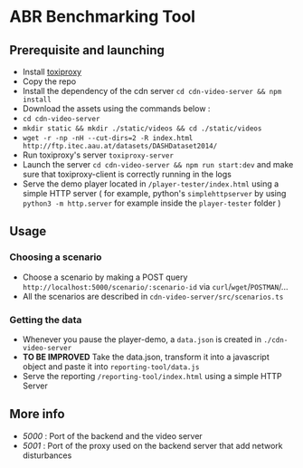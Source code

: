 # ABR Benchmarking Tool

## Prerequisite and launching

- Install [toxiproxy](https://github.com/Shopify/toxiproxy#usage)
- Copy the repo
- Install the dependency of the cdn server `cd cdn-video-server && npm install`
- Download the assets using the commands below :
- `cd cdn-video-server`
- `mkdir static && mkdir ./static/videos && cd ./static/videos`
- `wget -r -np -nH --cut-dirs=2 -R index.html http://ftp.itec.aau.at/datasets/DASHDataset2014/`
- Run toxiproxy's server `toxiproxy-server`
- Launch the server `cd cdn-video-server && npm run start:dev` and make sure that toxiproxy-client is correctly running in the logs 
-  Serve the demo player located in `/player-tester/index.html` using a simple HTTP server ( for example, python's `simplehttpserver` by using `python3 -m http.server` for example inside the `player-tester` folder ) 

## Usage
### Choosing a scenario
- Choose a scenario by making a POST query `http://localhost:5000/scenario/:scenario-id` via `curl`/`wget`/`POSTMAN`/...
- All the scenarios are described in `cdn-video-server/src/scenarios.ts`
### Getting the data
- Whenever you pause the player-demo, a `data.json` is created in `./cdn-video-server`
- **TO BE IMPROVED** Take the data.json, transform it into a javascript object and paste it into `reporting-tool/data.js` 
- Serve the reporting `/reporting-tool/index.html` using a simple HTTP Server


## More info
- *5000* : Port of the backend and the video server
- *5001* : Port of the proxy used on the backend server that add network disturbances




